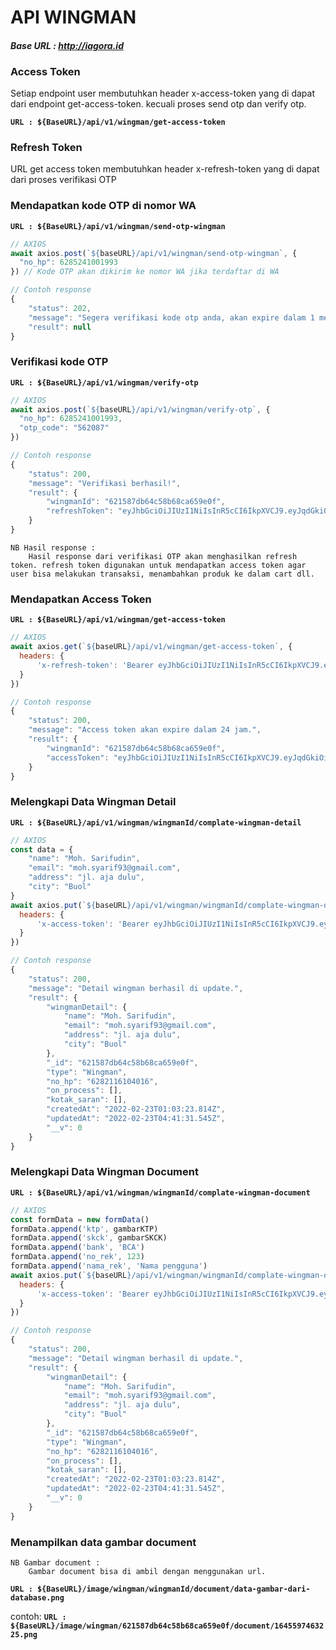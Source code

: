 # **API WINGMAN**

#### ***Base URL : http://iagora.id***

### Access Token

Setiap endpoint user membutuhkan header x-access-token yang di dapat dari endpoint get-access-token. kecuali proses send otp dan verify otp.

**`URL : ${BaseURL}/api/v1/wingman/get-access-token`**

### Refresh Token

URL get access token membutuhkan header x-refresh-token yang di dapat dari proses verifikasi OTP

### Mendapatkan kode OTP di nomor WA
**`URL : ${BaseURL}/api/v1/wingman/send-otp-wingman`**
```js
// AXIOS
await axios.post(`${baseURL}/api/v1/wingman/send-otp-wingman`, {
  "no_hp": 6285241001993
}) // Kode OTP akan dikirim ke nomor WA jika terdaftar di WA

// Contoh response
{
    "status": 202,
    "message": "Segera verifikasi kode otp anda, akan expire dalam 1 menit",
    "result": null
}
```

### Verifikasi kode OTP
**`URL : ${BaseURL}/api/v1/wingman/verify-otp`**
```js
// AXIOS
await axios.post(`${baseURL}/api/v1/wingman/verify-otp`, {
  "no_hp": 6285241001993,
  "otp_code": "562087"
})

// Contoh response
{
    "status": 200,
    "message": "Verifikasi berhasil!",
    "result": {
        "wingmanId": "621587db64c58b68ca659e0f",
        "refreshToken": "eyJhbGciOiJIUzI1NiIsInR5cCI6IkpXVCJ9.eyJqdGkiOiI2MjE1ODdkYjY0YzU4YjY4Y2E2NTllMGYiLCJub19ocCI6IjYyODIxMTYxMDQwMTYiLCJpc3MiOiJodHRwOi8vbG9jYWxob3N0IiwiYXVkIjoiaHR0cDovL2xvY2FsaG9zdCIsImlhdCI6MTY0NTU3ODIwMywiZXhwIjoxNjQ4MTcwMjAzfQ.jYTSsFlruF4wUJhVrtObr-qyzzUeghRVl-wZLjGZM7Q"
    }
}
```

```text
NB Hasil response : 
    Hasil response dari verifikasi OTP akan menghasilkan refresh token. refresh token digunakan untuk mendapatkan access token agar user bisa melakukan transaksi, menambahkan produk ke dalam cart dll.
```

### Mendapatkan Access Token
**`URL : ${BaseURL}/api/v1/wingman/get-access-token`**
```js
// AXIOS
await axios.get(`${baseURL}/api/v1/wingman/get-access-token`, {
  headers: {
      'x-refresh-token': 'Bearer eyJhbGciOiJIUzI1NiIsInR5cCI6IkpXVCJ9.eyJqdGkiOiI2MjBhNDZlNTg1MDVmNzU1M2U4NTZmNDAiLCJub19ocCI6IjYyODIxMTYxMDQwMTYiLCJpc3MiOiJodHRwOi8vaWFnb3JhLmlkIiwiYXVkIjoiaHR0cDovL2lhZ29yYS5pZCIsImlhdCI6MTY0NTQzNTM2MCwiZXhwIjoxNjQ4MDI3MzYwfQ.mF3TkBQzQL6fgWJXCmt3HMK86EMn4maeSgL_HpfWgKw'
  }
})

// Contoh response
{
    "status": 200,
    "message": "Access token akan expire dalam 24 jam.",
    "result": {
        "wingmanId": "621587db64c58b68ca659e0f",
        "accessToken": "eyJhbGciOiJIUzI1NiIsInR5cCI6IkpXVCJ9.eyJqdGkiOiI2MjEyZjE0NTk4ZmFhOGU2ZTgyZDI4ZGUiLCJub19ocCI6NjI4MjExNjEwNDAxNiwiaXNzIjoiaHR0cDovL2xvY2FsaG9zdCIsImF1ZCI6Imh0dHA6Ly9sb2NhbGhvc3QiLCJpYXQiOjE2NDU0MzU4NDgsImV4cCI6MTY0NTUyMjI0OH0.yMha3e80dQDPlvw_2Ou6hA3XyNAcBjlZzEF_meo42l8"
    }
}
```

### Melengkapi Data Wingman Detail
**`URL : ${BaseURL}/api/v1/wingman/wingmanId/complate-wingman-detail`**
```js
// AXIOS
const data = {
    "name": "Moh. Sarifudin",
    "email": "moh.syarif93@gmail.com",
    "address": "jl. aja dulu",
    "city": "Buol"
}
await axios.put(`${baseURL}/api/v1/wingman/wingmanId/complate-wingman-detail`, data, {
  headers: {
      'x-access-token': 'Bearer eyJhbGciOiJIUzI1NiIsInR5cCI6IkpXVCJ9.eyJqdGkiOiI2MjEyZjE0NTk4ZmFhOGU2ZTgyZDI4ZGUiLCJub19ocCI6NjI4MjExNjEwNDAxNiwiaXNzIjoiaHR0cDovL2xvY2FsaG9zdCIsImF1ZCI6Imh0dHA6Ly9sb2NhbGhvc3QiLCJpYXQiOjE2NDU0MzU4NDgsImV4cCI6MTY0NTUyMjI0OH0.yMha3e80dQDPlvw_2Ou6hA3XyNAcBjlZzEF_meo42l8'
  }
})

// Contoh response
{
    "status": 200,
    "message": "Detail wingman berhasil di update.",
    "result": {
        "wingmanDetail": {
            "name": "Moh. Sarifudin",
            "email": "moh.syarif93@gmail.com",
            "address": "jl. aja dulu",
            "city": "Buol"
        },
        "_id": "621587db64c58b68ca659e0f",
        "type": "Wingman",
        "no_hp": "6282116104016",
        "on_process": [],
        "kotak_saran": [],
        "createdAt": "2022-02-23T01:03:23.814Z",
        "updatedAt": "2022-02-23T04:41:31.545Z",
        "__v": 0
    }
}
```

### Melengkapi Data Wingman Document
**`URL : ${BaseURL}/api/v1/wingman/wingmanId/complate-wingman-document`**
```js
// AXIOS
const formData = new formData()
formData.append('ktp', gambarKTP)
formData.append('skck', gambarSKCK)
formData.append('bank', 'BCA')
formData.append('no_rek', 123)
formData.append('nama_rek', 'Nama pengguna')
await axios.put(`${baseURL}/api/v1/wingman/wingmanId/complate-wingman-detail`, formData, {
  headers: {
      'x-access-token': 'Bearer eyJhbGciOiJIUzI1NiIsInR5cCI6IkpXVCJ9.eyJqdGkiOiI2MjEyZjE0NTk4ZmFhOGU2ZTgyZDI4ZGUiLCJub19ocCI6NjI4MjExNjEwNDAxNiwiaXNzIjoiaHR0cDovL2xvY2FsaG9zdCIsImF1ZCI6Imh0dHA6Ly9sb2NhbGhvc3QiLCJpYXQiOjE2NDU0MzU4NDgsImV4cCI6MTY0NTUyMjI0OH0.yMha3e80dQDPlvw_2Ou6hA3XyNAcBjlZzEF_meo42l8'
  }
})

// Contoh response
{
    "status": 200,
    "message": "Detail wingman berhasil di update.",
    "result": {
        "wingmanDetail": {
            "name": "Moh. Sarifudin",
            "email": "moh.syarif93@gmail.com",
            "address": "jl. aja dulu",
            "city": "Buol"
        },
        "_id": "621587db64c58b68ca659e0f",
        "type": "Wingman",
        "no_hp": "6282116104016",
        "on_process": [],
        "kotak_saran": [],
        "createdAt": "2022-02-23T01:03:23.814Z",
        "updatedAt": "2022-02-23T04:41:31.545Z",
        "__v": 0
    }
}
```

### Menampilkan data gambar document
```text
NB Gambar document : 
    Gambar document bisa di ambil dengan menggunakan url.
```
**`URL : ${BaseURL}/image/wingman/wingmanId/document/data-gambar-dari-database.png`**

contoh: **`URL : ${BaseURL}/image/wingman/621587db64c58b68ca659e0f/document/1645597463225.png`**